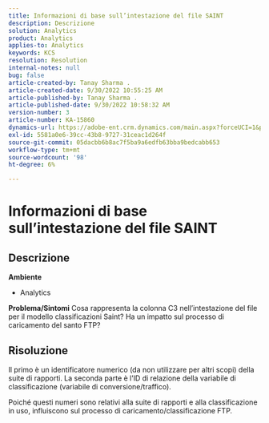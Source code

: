 ```yaml
---
title: Informazioni di base sull’intestazione del file SAINT
description: Descrizione
solution: Analytics
product: Analytics
applies-to: Analytics
keywords: KCS
resolution: Resolution
internal-notes: null
bug: false
article-created-by: Tanay Sharma .
article-created-date: 9/30/2022 10:55:25 AM
article-published-by: Tanay Sharma .
article-published-date: 9/30/2022 10:58:32 AM
version-number: 3
article-number: KA-15860
dynamics-url: https://adobe-ent.crm.dynamics.com/main.aspx?forceUCI=1&pagetype=entityrecord&etn=knowledgearticle&id=bbc6275e-ae40-ed11-9db1-0022480868ff
exl-id: 5581a0e6-39cc-43b8-9727-31ceac1d264f
source-git-commit: 05dacbb6b8ac7f5ba9a6edfb63bba9bedcabb653
workflow-type: tm+mt
source-wordcount: '98'
ht-degree: 6%

---
```


# Informazioni di base sull’intestazione del file SAINT

## Descrizione

<b>Ambiente</b>
- Analytics



<b>Problema/Sintomi</b>
Cosa rappresenta la colonna C3 nell’intestazione del file per il modello classificazioni Saint? Ha un impatto sul processo di caricamento del santo FTP?


## Risoluzione


Il primo è un identificatore numerico (da non utilizzare per altri scopi) della suite di rapporti. La seconda parte è l’ID di relazione della variabile di classificazione (variabile di conversione/traffico).

Poiché questi numeri sono relativi alla suite di rapporti e alla classificazione in uso, influiscono sul processo di caricamento/classificazione FTP.
